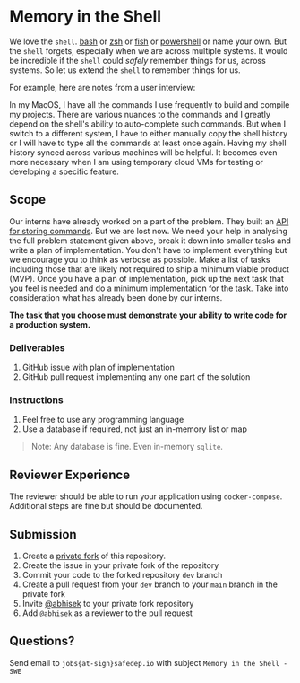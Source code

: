 # Memory in the Shell

We love the `shell`. [bash](#) or [zsh](#) or [fish](#) or [powershell](#) or name
your own. But the `shell` forgets, especially when we are across multiple
systems. It would be incredible if the `shell` could *safely* remember things for us,
across systems. So let us extend the `shell` to remember things for us.

For example, here are notes from a user interview:

In my MacOS, I have all the commands I use frequently to build and compile my
projects. There are various nuances to the commands and I greatly depend on the
shell's ability to auto-complete such commands. But when I switch to
a different system, I have to either manually copy the shell history or I will
have to type all the commands at least once again. Having my shell history
synced across various machines will be helpful. It becomes even more necessary
when I am using temporary cloud VMs for testing or developing a specific
feature.

## Scope

Our interns have already worked on a part of the problem. They built an [API
for storing commands](https://github.com/safedep-hiring/swe-intern-problem-1).
But we are lost now. We need your help in analysing the full problem statement
given above, break it down into smaller tasks and write a plan of
implementation. You don't have to implement everything but we encourage you to
think as verbose as possible. Make a list of tasks including those that are
likely not required to ship a minimum viable product (MVP). Once you have a plan of implementation, 
pick up the next task that you feel is needed and do a minimum implementation for the task. 
Take into consideration what has already been done by our interns.

**The task that you choose must demonstrate your ability to write code for a production system.**

### Deliverables

1. GitHub issue with plan of implementation
2. GitHub pull request implementing any one part of the solution

### Instructions

1. Feel free to use any programming language
2. Use a database if required, not just an in-memory list or map

> Note: Any database is fine. Even in-memory `sqlite`.

## Reviewer Experience

The reviewer should be able to run your application using
`docker-compose`. Additional steps are fine but should be documented.

## Submission

1. Create a [private fork](https://docs.github.com/en/pull-requests/collaborating-with-pull-requests/working-with-forks/fork-a-repo) of this repository.
2. Create the issue in your private fork of the repository
3. Commit your code to the forked repository `dev` branch
4. Create a pull request from your `dev` branch to your `main` branch in the private fork
5. Invite [@abhisek](https://github.com/abhisek) to your private fork repository
6. Add `@abhisek` as a reviewer to the pull request

## Questions?

Send email to `jobs{at-sign}safedep.io` with subject `Memory in the Shell - SWE`

